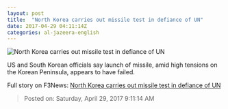 ```yaml
---
layout: post
title:  "North Korea carries out missile test in defiance of UN"
date: 2017-04-29 04:11:14Z
categories: al-jazeera-english
---
```


![North Korea carries out missile test in defiance of UN](http://www.aljazeera.com/mritems/Images/2017/4/26/57228f4951f843dd9cd400ad89ab89ca_18.jpg)

US and South Korean officials say launch of missile, amid high tensions on the Korean Peninsula, appears to have failed.


Full story on F3News: [North Korea carries out missile test in defiance of UN](http://www.f3nws.com/n/HCqPvC)

> Posted on: Saturday, April 29, 2017 9:11:14 AM
